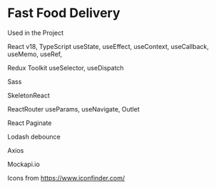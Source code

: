 # Fast Food Delivery

Used in the Project

React v18, TypeScript
useState, useEffect, useContext, useCallback, useMemo, useRef, 

Redux Toolkit
useSelector, useDispatch

Sass

SkeletonReact

ReactRouter
useParams, useNavigate, Outlet

React Paginate

Lodash debounce 

Axios

Mockapi.io

Icons from https://www.iconfinder.com/



